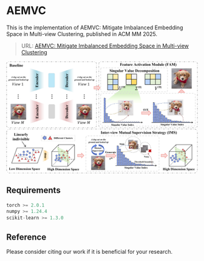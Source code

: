 # AEMVC
This is the implementation of AEMVC: Mitigate Imbalanced Embedding Space in Multi-view Clustering, published in ACM MM 2025.

> URL: [AEMVC: Mitigate Imbalanced Embedding Space in Multi-view Clustering](xx.com)
<img src="https://github.com/Lummer-Li/AEMVC/blob/main/AEMVC.png">

## Requirements

```python
torch >= 2.0.1
numpy >= 1.24.4
scikit-learn >= 1.3.0
```

## Reference

Please consider citing our work if it is beneficial for your research.

```
```

